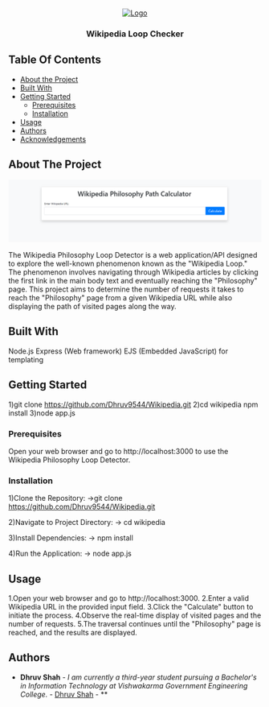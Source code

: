 <br/>
<p align="center">
  <a href="https://github.com/Dhruv9544/Wikipedia">
    <img src="images/logo.png" alt="Logo" width="80" height="80">
  </a>

  <h3 align="center">Wikipedia Loop Checker</h3>

</p>

## Table Of Contents

- [About the Project](#about-the-project)
- [Built With](#built-with)
- [Getting Started](#getting-started)
  - [Prerequisites](#prerequisites)
  - [Installation](#installation)
- [Usage](#usage)
- [Authors](#authors)
- [Acknowledgements](#acknowledgements)

## About The Project

![Screen Shot](<public\Wikipedia(1).png>)

The Wikipedia Philosophy Loop Detector is a web application/API designed to explore the well-known phenomenon known as the "Wikipedia Loop." The phenomenon involves navigating through Wikipedia articles by clicking the first link in the main body text and eventually reaching the "Philosophy" page. This project aims to determine the number of requests it takes to reach the "Philosophy" page from a given Wikipedia URL while also displaying the path of visited pages along the way.

## Built With

Node.js
Express (Web framework)
EJS (Embedded JavaScript) for templating

## Getting Started

1)git clone https://github.com/Dhruv9544/Wikipedia.git
2)cd wikipedia
npm install
3)node app.js

### Prerequisites

Open your web browser and go to http://localhost:3000 to use the Wikipedia Philosophy Loop Detector.

### Installation

1)Clone the Repository:
->git clone https://github.com/Dhruv9544/Wikipedia.git

2)Navigate to Project Directory:
-> cd wikipedia

3)Install Dependencies:
-> npm install

4)Run the Application:
-> node app.js

## Usage

1.Open your web browser and go to http://localhost:3000.
2.Enter a valid Wikipedia URL in the provided input field.
3.Click the "Calculate" button to initiate the process.
4.Observe the real-time display of visited pages and the number of requests.
5.The traversal continues until the "Philosophy" page is reached, and the results are displayed.

## Authors

- **Dhruv Shah** - _I am currently a third-year student pursuing a Bachelor's in Information Technology at Vishwakarma Government Engineering College._ - [Dhruv Shah]() - \*\*
